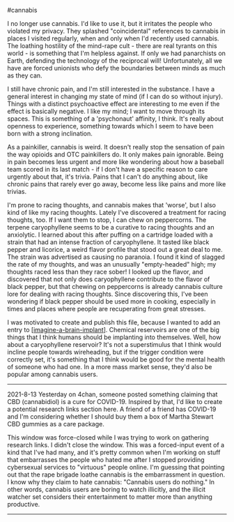 #cannabis

I no longer use cannabis.  I'd like to use it, but it irritates the people who violated my privacy.  They splashed "coincidental" references to cannabis in places I visited regularly, when and only when I'd recently used cannabis.  The loathing hostility of the mind-rape cult - there are real tyrants on this world - is something that I'm helpless against.  If only we had panarchists on Earth, defending the technology of the reciprocal will!  Unfortunately, all we have are forced unionists who defy the boundaries between minds as much as they can.

I still have chronic pain, and I'm still interested in the substance.  I have a general interest in changing my state of mind (if I can do so without injury).  Things with a distinct psychoactive effect are interesting to me even if the effect is basically negative.  I like my mind; I want to move through its spaces.  This is something of a 'psychonaut' affinity, I think.  It's really about openness to experience, something towards which I seem to have been born with a strong inclination.

As a painkiller, cannabis is weird.  It doesn't really stop the sensation of pain the way opioids and OTC painkillers do.  It only makes pain ignorable.  Being in pain becomes less urgent and more like wondering about how a baseball team scored in its last match - if I don't have a specific reason to care urgently about that, it's trivia.  Pains that I can't do anything about, like chronic pains that rarely ever go away, become less like pains and more like trivias.

I'm prone to racing thoughts, and cannabis makes that 'worse', but I also kind of like my racing thoughts.  Lately I've discovered a treatment for racing thoughts, too.  If I want them to stop, I can chew on peppercorns.  The terpene caryophyllene seems to be a curative to racing thoughts and an anxiolytic.  I learned about this after puffing on a cartridge loaded with a strain that had an intense fraction of caryophyllene.  It tasted like black pepper and licorice, a weird flavor profile that stood out a great deal to me.  The strain was advertised as causing no paranoia.  I found it kind of slagged the rate of my thoughts, and was an unusually "empty-headed" high; my thoughts raced less than they race sober!  I looked up the flavor, and discovered that not only does caryophyllene contribute to the flavor of black pepper, but that chewing on peppercorns is already cannabis culture lore for dealing with racing thoughts.  Since discovering this, I've been wondering if black pepper should be used more in cooking, especially in times and places where people are recuperating from great stresses.

I was motivated to create and publish this file, because I wanted to add an entry to [[imagine-a-brain-implant]].  Chemical reservoirs are one of the big things that I think humans should be implanting into themselves.  Well, how about a caryophyllene reservoir?  It's not a superstimulus that I think would incline people towards wireheading, but if the trigger condition were correctly set, it's something that I think would be good for the mental health of someone who had one.  In a more mass market sense, they'd also be popular among cannabis users.

---
2021-8-13
Yesterday on 4chan, someone posted something claiming that CBD (cannabidiol) is a cure for COVID-19.  Inspired by that, I'd like to create a potential research links section here.  A friend of a friend has COVID-19 and I'm considering whether I should buy them a box of Martha Stewart CBD gummies as a care package.

This window was force-closed while I was trying to work on gathering research links.  I didn't close the window.  This was a forced-input event of a kind that I've had many, and it's pretty common when I'm working on stuff that embarrasses the people who hated me after I stopped providing cybersexual services to "virtuous" people online.  I'm guessing that pointing out that the rape brigade loathe cannabis is the embarrassment in question.  I know why they claim to hate cannabis: "Cannabis users do nothing."  In other words, cannabis users are boring to watch illicitly, and the illicit watcher set considers their entertainment to matter more than anything productive.

---



[//begin]: # "Autogenerated link references for markdown compatibility"
[imagine-a-brain-implant]: imagine-a-brain-implant.md "Imagine a Brain Implant"
[//end]: # "Autogenerated link references"